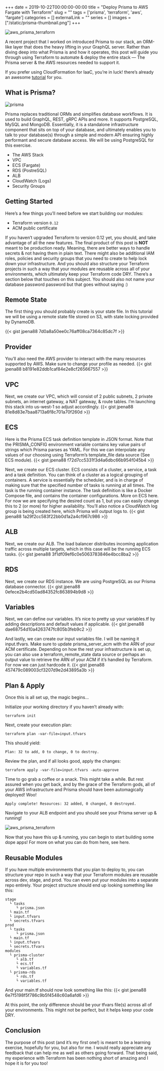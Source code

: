 +++ 
date = 2019-10-22T00:00:00-00:00
title = "Deploy Prisma to AWS Fargate with Terraform"
slug = "" 
tags = ['prisma', 'terraform', 'aws', 'fargate']
categories = []
externalLink = ""
series = []
images = ["/static/prisma-thumbnail.png"]
+++

![aws_prisma_terraform](/static/prisma-main.png)

A recent project that I worked on introduced Prisma to our stack, an ORM-like layer that does the heavy lifting in your GraphQL server. Rather than diving deep into what Prisma is and how it operates, this post will guide you through using Terraform to automate & deploy the entire stack — The Prisma server & the AWS resources needed to support it.

If you prefer using CloudFormation for IaaC, you’re in luck! there’s already an awesome [tutorial](https://www.prisma.io/tutorials/deploy-prisma-to-aws-fargate-ct14) for you.

## What is Prisma?

![prisma](/static/prisma-diagram.png)

Prisma replaces traditional ORMs and simplifies database workflows. It is used to build GraphQL, REST, gRPC APIs and more. It supports PostgreSQL, MySQL and MongoDB. Essentially, it is a standalone infrastructure component that sits on top of your database, and ultimately enables you to talk to your database(s) through a simple and modern API ensuring highly performant and secure database access. We will be using PostgreSQL for this exercise.
- The AWS Stack
- VPC
- ECS (Fargate)
- RDS (PostreSQL)
- ALB
- CloudWatch (Logs)
- Security Groups

## Getting Started
Here’s a few things you’ll need before we start building our modules:
- Terraform version `0.12`
- ACM public certificate

If you haven’t upgraded Terraform to version 0.12 yet, you should, and take advantage of all the new features.
The final product of this post is **NOT** meant to be production ready. Meaning, there are better ways to handle secrets & not having them in plain text. There might also be additional IAM roles, policies and security groups that you need to create to help lock down your infrastructure. And you should also structure your Terraform projects in such a way that your modules are reusable across all of your environments, which ultimately keep your Terraform code DRY. There’s a section below that touches on this subject. You should also not name your database password password but that goes without saying :)

## Remote State
The first thing you should probably create is your state file. In this tutorial we will be using a remote state file stored on S3, with state locking provided by DynamoDB.

{{< gist jpena88 7d0a8a50ee0c76aff08ca7364c85dc7f >}}

## Provider
You’ll also need the AWS provider to interact with the many resources supported by AWS. Make sure to change your profile as needed.
{{< gist jpena88 b8191e82ddb1caf84e2e8cf265667557 >}}

## VPC
Next, we create our VPC, which will consist of 2 public subnets, 2 private subnets, an internet gateway, a NAT gateway, & route tables. I’m launching this stack into us-west-1 so adjust accordingly.
{{< gist jpena88 81e8d83e7baa8713a6f8c701a70f260d >}}

## ECS
Here is the Prisma ECS task definition template in JSON format. Note that the PRISMA_CONFIG environment variable contains key value pairs of strings which Prisma parses as YAML. For this we can interpolate any values of our choosing using Terraform’s template_file data source (See ECS module).
{{< gist jpena88 f72d7cc5331f3d4a6dbc66b954f045b4 >}}

Next, we create our ECS cluster. ECS consists of a cluster, a service, a task and a task definition. You can think of a cluster as a logical grouping of containers. A service is essentially the scheduler, and is in charge of making sure that the specified number of tasks is running at all times. The task is the running container instance. The task definition is like a Docker Compose file, and contains the container configurations. More on ECS here.
For now we are specifying the desired count as 1, but you can easily change this to 2 (or more) for higher availability. You’ll also notice a CloudWatch log group is being created here, which Prisma will output logs to.
{{< gist jpena88 1a29f2cc583f22bb0d1a2a4cf967c986 >}}

## ALB
Next, we create our ALB. The load balancer distributes incoming application traffic across multiple targets, which in this case will be the running ECS tasks.
{{< gist jpena88 3f1df09ef6c0e5063783846e4bcc8ba2 >}}

## RDS
Next, we create our RDS instance. We are using PostgreSQL as our Prisma database connector.
{{< gist jpena88 0efece2b4cd50ad84352fc863894b9d8 >}}

## Variables
Next, we can define our variables. It’s nice to pretty up your variables.tf by adding descriptions and default values if applicable.
{{< gist jpena88 dae68754d10a4263747fc805b3feb9c2 >}}

And lastly, we can create our input variables file. I will be naming it input.tfvars. Make sure to update prisma_server_acm with the ARN of your ACM certificate. Depending on how the rest your infrastructure is set up, you can also use a terraform_remote_state data source or perhaps an output value to retrieve the ARN of your ACM if it’s handled by Terraform. For now we can just hardcode it.
{{< gist jpena88 457479c089003cf3207d9e2d43895a3b >}}

## Plan & Apply
Once this is all set up, the magic begins…

Initialize your working directory if you haven’t already with:

`terraform init`

Next, create your execution plan:

`terraform plan -var-file=input.tfvars`

This should yield:

`Plan: 32 to add, 0 to change, 0 to destroy.`

Review the plan, and if all looks good, apply the changes:

`terraform apply -var-file=input.tfvars -auto-approve`

Time to go grab a coffee or a snack. This might take a while. But rest assured when you get back, and by the grace of the Terraform gods, all of your AWS infrastructure and Prisma should have been automagically deployed! Woo!

`Apply complete! Resources: 32 added, 0 changed, 0 destroyed.`

Navigate to your ALB endpoint and you should see your Prisma server up & running!

![aws_prisma_terraform](/static/prisma-ui.png)

Now that you have this up & running, you can begin to start building some dope apps! For more on what you can do from here, see here.

## Reusable Modules
If you have multiple environments that you plan to deploy to, you can structure your repo in such a way that your Terraform modules are reusable across dev, stage, and prod. You can even put your modules into a separate repo entirely.
Your project structure should end up looking something like this:
```
stage
  └ tasks
     └ prisma.json
  └ main.tf
  └ input.tfvars
  └ secrets.tfvars
prod
  └ tasks
     └ prisma.json
  └ main.tf
  └ input.tfvars
  └ secrets.tfvars
modules 
  └ prisma-cluster   
     └ alb.tf
     └ ecs.tf
     └ variables.tf
  └ prisma-rds
     └ rds.tf
     └ variables.tf
```
And your main.tf should now look something like this:
{{< gist jpena88 6e7f5198f5f786c9b5f4548c60a6afd6 >}}

At this point, the only difference should be your tfvars file(s) across all of your environments. This might not be perfect, but it helps keep your code DRY.

## Conclusion
The purpose of this post (and it’s my first one!) is meant to be a learning exercise, hopefully for you, but also for me. I would really appreciate any feedback that can help me as well as others going forward. That being said, my experience with Terraform has been nothing short of amazing and I hope it is for you too!